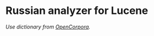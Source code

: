 Russian analyzer for Lucene
================================

*Use dictionary from [OpenCorpora](http://www.opencorpora.org/).*